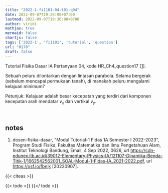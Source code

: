 ```yaml
---
title: "2022-1-fi1101-04-t01-q04"
date: 2022-09-07T19:29:00+07:00
lastmod: 2022-09-07T19:36:00+0700
author: viridi
mathjax: true
mermaid: false
chartjs: false
tags: ['2022-1', 'fi1101', 'tutorial', 'question']
url: "0170"
draft: false
---
```

Tutorial Fisika Dasar IA Pertanyaan 04, kode HR_Ch4_question17 [[1](#r01)].

Sebuah peluru dilontarkan dengan lintasan parabola. Selama bergerak (sebelum mencapai permukaan tanah), di  manakah peluru mengalami kelajuan minimum?

Petunjuk: Kelajuan adalah besar kecepatan yang terdiri dari komponen kecepatan arah mendatar $v_x$ dan vertikal $v_y$.

<ans style="color:white;">
Pada puncak lintasan parabola.
</ans>


## notes
1. <a name='r01'></a>dosen-fisika-dasar, "Modul Tutorial-1 Fidas 1A Semester I 2022-2023", Program Studi Fisika, Fakultas Matematika dan Ilmu Pengetahuan Alam, Institut Teknologi Bandung, Email, 4 Sep 2022, 0626, url <https://cdn-edunex.itb.ac.id/39012-Elementary-Physics-IA/121107-Dinamika-Benda-Titik-1/1662542562001_SOAL-Modul-1-Fidas-IA_2021-2022.pdf>, url <https://osf.io/fbnjk> [20220907].

{{< citeas >}}

{{< todo >}}
{{</ todo >}}
